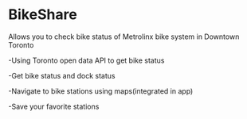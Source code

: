 # BikeShare
Allows you to check bike status of Metrolinx bike system in Downtown Toronto

-Using Toronto open data API to get bike status

-Get bike status and dock status

-Navigate to bike stations using maps(integrated in app)

-Save your favorite stations
